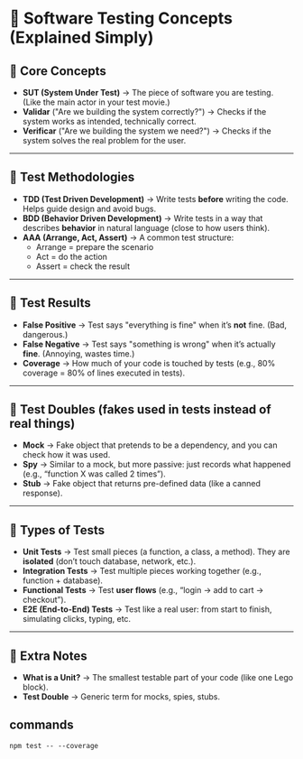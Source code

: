 # 🧪 Software Testing Concepts (Explained Simply)

## 🔹 Core Concepts

- **SUT (System Under Test)** → The piece of software you are testing. (Like the main actor in your test movie.)
- **Validar** ("Are we building the system correctly?") → Checks if the system works as intended, technically correct.
- **Verificar** ("Are we building the system we need?") → Checks if the system solves the real problem for the user.

---

## 🔹 Test Methodologies

- **TDD (Test Driven Development)** → Write tests **before** writing the code. Helps guide design and avoid bugs.
- **BDD (Behavior Driven Development)** → Write tests in a way that describes **behavior** in natural language (close to how users think).
- **AAA (Arrange, Act, Assert)** → A common test structure:
  - Arrange = prepare the scenario
  - Act = do the action
  - Assert = check the result

---

## 🔹 Test Results

- **False Positive** → Test says "everything is fine" when it’s **not** fine. (Bad, dangerous.)
- **False Negative** → Test says "something is wrong" when it’s actually **fine**. (Annoying, wastes time.)
- **Coverage** → How much of your code is touched by tests (e.g., 80% coverage = 80% of lines executed in tests).

---

## 🔹 Test Doubles (fakes used in tests instead of real things)

- **Mock** → Fake object that pretends to be a dependency, and you can check how it was used.
- **Spy** → Similar to a mock, but more passive: just records what happened (e.g., “function X was called 2 times”).
- **Stub** → Fake object that returns pre-defined data (like a canned response).

---

## 🔹 Types of Tests

- **Unit Tests** → Test small pieces (a function, a class, a method). They are **isolated** (don’t touch database, network, etc.).
- **Integration Tests** → Test multiple pieces working together (e.g., function + database).
- **Functional Tests** → Test **user flows** (e.g., “login → add to cart → checkout”).
- **E2E (End-to-End) Tests** → Test like a real user: from start to finish, simulating clicks, typing, etc.

---

## 🔹 Extra Notes

- **What is a Unit?** → The smallest testable part of your code (like one Lego block).
- **Test Double** → Generic term for mocks, spies, stubs.

## commands

`npm test -- --coverage`
